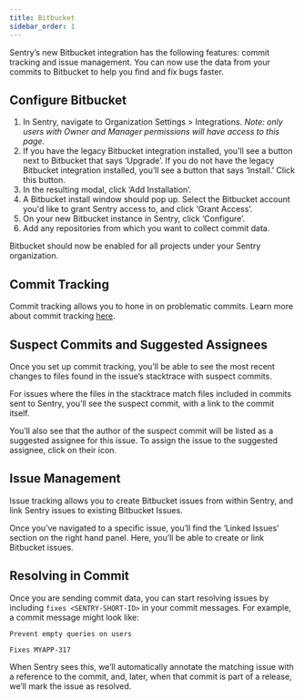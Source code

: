 ```yaml
---
title: Bitbucket
sidebar_order: 1
---
```

Sentry’s new Bitbucket integration has the following features: commit tracking and issue management. You can now use the data from your commits to Bitbucket to help you find and fix bugs faster.

## Configure Bitbucket


1. In Sentry, navigate to Organization Settings > Integrations. *Note: only users with Owner and Manager permissions will have access to this page.*
1. If you have the legacy Bitbucket integration installed, you’ll see a button next to Bitbucket that says ‘Upgrade’. If you do not have the legacy Bitbucket integration installed, you’ll see a button that says ‘Install.’ Click this button.
1. In the resulting modal, click ‘Add Installation’.
1. A Bitbucket install window should pop up. Select the Bitbucket account you'd like to grant Sentry access to, and click ‘Grant Access’.
1. On your new Bitbucket instance in Sentry, click ‘Configure’.
1. Add any repositories from which you want to collect commit data.

Bitbucket should now be enabled for all projects under your Sentry organization.


## Commit Tracking

Commit tracking allows you to hone in on problematic commits. Learn more about commit tracking [here](https://docs.sentry.io/learn/releases/#link-repository).

## Suspect Commits and Suggested Assignees

Once you set up commit tracking, you’ll be able to see the most recent changes to files found in the issue’s stacktrace with suspect commits.

For issues where the files in the stacktrace match files included in commits sent to Sentry, you’ll see the suspect commit, with a link to the commit itself.

You’ll also see that the author of the suspect commit will be listed as a suggested assignee for this issue. To assign the issue to the suggested assignee, click on their icon.

## Issue Management

Issue tracking allows you to create Bitbucket issues from within Sentry, and link Sentry issues to existing Bitbucket Issues.

Once you’ve navigated to a specific issue, you’ll find the ‘Linked Issues’ section on the right hand panel. Here, you’ll be able to create or link Bitbucket issues.

## Resolving in Commit

Once you are sending commit data, you can start resolving issues by including `fixes <SENTRY-SHORT-ID>` in your commit messages. For example, a commit message might look like:

```
Prevent empty queries on users

Fixes MYAPP-317
```

When Sentry sees this, we’ll automatically annotate the matching issue with a reference to the commit, and, later, when that commit is part of a release, we’ll mark the issue as resolved.


